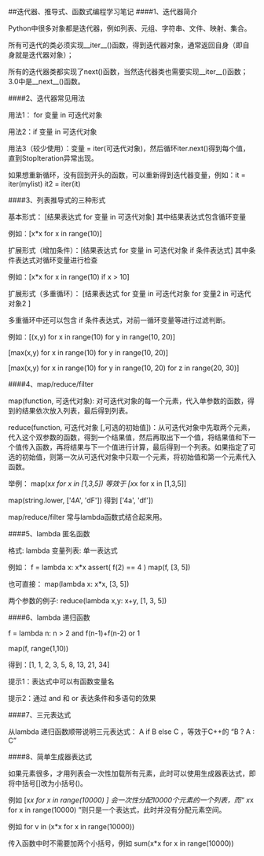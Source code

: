 ##迭代器、推导式、函数式编程学习笔记
####1、迭代器简介

Python中很多对象都是迭代器，例如列表、元组、字符串、文件、映射、集合。

所有可迭代的类必须实现__iter__()函数，得到迭代器对象，通常返回自身（即自身就是迭代器对象）；

所有的迭代器类都实现了next()函数，当然迭代器类也需要实现__iter__()函数；3.0中是__next__()函数。

####2、迭代器常见用法

用法1： for 变量 in 可迭代对象

用法2：if 变量 in 可迭代对象

用法3（较少使用）：变量 = iter(可迭代对象)，然后循环iter.next()得到每个值，直到StopIteration异常出现。

如果想重新循环，没有回到开头的函数，可以重新得到迭代器变量，例如：it = iter(mylist) it2 = iter(it)

####3、列表推导式的三种形式

基本形式： [结果表达式 for 变量 in 可迭代对象] 其中结果表达式包含循环变量

例如：[x*x for x in range(10)]

扩展形式（增加条件）：[结果表达式 for 变量 in 可迭代对象 if 条件表达式] 其中条件表达式对循环变量进行检查

例如：[x*x for x in range(10) if x > 10]

扩展形式（多重循环）： [结果表达式 for 变量 in 可迭代对象 for 变量2 in 可迭代对象2 ]

多重循环中还可以包含 if 条件表达式，对前一循环变量等进行过滤判断。

例如：[(x,y) for x in range(10) for y in range(10, 20)]

[max(x,y) for x in range(10) for y in range(10, 20)]

[max(x,y) for x in range(10) for y in range(10, 20) for z in range(20, 30)]

####4、map/reduce/filter

map(function, 可迭代对象): 对可迭代对象的每一个元素，代入单参数的函数，得到的结果依次放入列表，最后得到列表。

reduce(function, 可迭代对象 [,可选的初始值])：从可迭代对象中先取两个元素，代入这个双参数的函数，得到一个结果值，然后再取出下一个值，将结果值和下一个值传入函数，再将结果与下一个值进行计算，最后得到一个列表。如果指定了可选的初始值，则第一次从可迭代对象中只取一个元素，将初始值和第一个元素代入函数。

举例： map(x*x for x in [1,3,5]) 等效于 [x*x for x in [1,3,5]]

map(string.lower, ['4A', 'dF']) 得到 ['4a', 'df'])

map/reduce/filter 常与lambda函数式结合起来用。

####5、lambda 匿名函数

格式: lambda 变量列表: 单一表达式

例如： f = lambda x: x*x assert( f(2) == 4 ) map(f, [3, 5])

也可直接： map(lambda x: x*x, [3, 5])

两个参数的例子: reduce(lambda x,y: x+y, [1, 3, 5])

####6、lambda 递归函数

f = lambda n: n > 2 and f(n-1)+f(n-2) or 1

map(f, range(1,10))

得到：[1, 1, 2, 3, 5, 8, 13, 21, 34]

提示1：表达式中可以有函数变量名

提示2：通过 and 和 or 表达条件和多语句的效果

####7、三元表达式

从lambda 递归函数顺带说明三元表达式： A if B else C ，等效于C++的 “B ? A : C”

####8、简单生成器表达式

如果元素很多，才用列表会一次性加载所有元素，此时可以使用生成器表达式，即将中括号[]改为小括号()。

例如 [x*x for x in range(10000) ] 会一次性分配10000个元素的一个列表，而“ x*x for x in range(10000) ”则只是一个表达式，此时并没有分配元素空间。

例如 for v in (x*x for x in range(10000))

传入函数中时不需要加两个小括号，例如 sum(x*x for x in range(10000))
